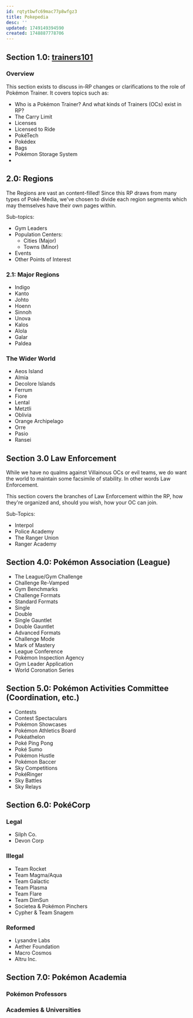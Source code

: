 ```yaml
---
id: rqtytbwfc69mac77p8wfgz3
title: Pokepedia
desc: ''
updated: 1749149394590
created: 1748887778706
---
```


## Section 1.0: [trainers101](./trainers101.md)

### Overview

This section exists to discuss in-RP changes or clarifications to the role of Pokémon Trainer. It covers topics such as:

- Who is a Pokémon Trainer? And what kinds of Trainers (OCs) exist in RP?
- The Carry Limit
- Licenses
- Licensed to Ride
- PokéTech
- Pokédex
- Bags
- Pokémon Storage System
-

## 2.0: Regions

The Regions are vast an content-filled! Since this RP draws from many types of Poké-Media, we've chosen to divide each region segments which may themselves have their own pages within.

Sub-topics:

- Gym Leaders
- Population Centers:
  - Cities (Major)
  - Towns (Minor)
- Events
- Other Points of Interest

### 2.1: Major Regions

- Indigo
- Kanto
- Johto
- Hoenn
- Sinnoh
- Unova
- Kalos
- Alola
- Galar
- Paldea

### The Wider World

- Aeos Island
- Almia
- Decolore Islands
- Ferrum
- Fiore
- Lental
- Metztli
- Oblivia
- Orange Archipelago
- Orre
- Pasio
- Ransei

## Section 3.0 Law Enforcement

While we have no qualms against Villainous OCs or evil teams, we do want the world to maintain some facsimile of stability. In other words Law Enforcement.

This section covers the branches of Law Enforcement within the RP, how they're organized and, should you wish, how your OC can join.

Sub-Topics:

- Interpol
- Police Academy
- The Ranger Union
- Ranger Academy

## Section 4.0: Pokémon Association (League)

- The League/Gym Challenge
- Challenge Re-Vamped
- Gym Benchmarks
- Challenge Formats
- Standard Formats
- Single
- Double
- Single Gauntlet
- Double Gauntlet
- Advanced Formats
- Challenge Mode
- Mark of Mastery
- League Conference
- Pokémon Inspection Agency
- Gym Leader Application
- World Coronation Series

## Section 5.0: Pokémon Activities Committee (Coordination, etc.)

- Contests
- Contest Spectaculars
- Pokémon Showcases
- Pokémon Athletics Board
- Pokéathelon
- Poké Ping Pong
- Poké Sumo
- Pokémon Hustle
- Pokémon Baccer
- Sky Competitions
- PokéRinger
- Sky Battles
- Sky Relays

## Section 6.0: PokéCorp

### Legal

- Silph Co.
- Devon Corp

### Illegal

- Team Rocket
- Team Magma/Aqua
- Team Galactic
- Team Plasma
- Team Flare
- Team DimSun
- Societea & Pokémon Pinchers
- Cypher & Team Snagem

### Reformed

- Lysandre Labs
- Aether Foundation
- Macro Cosmos
- Altru Inc.

## Section 7.0: Pokémon Academia

### Pokémon Professors

### Academies & Universities
